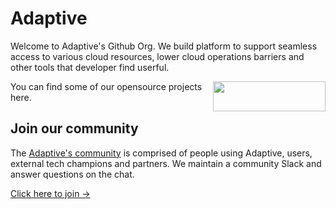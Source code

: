 # Adaptive

Welcome to Adaptive's Github Org. We build platform to support seamless access to various cloud resources, lower cloud operations barriers and other tools that developer find userful.

 <img  align="right" src="https://us-west-public.sfo3.cdn.digitaloceanspaces.com/adaptive/adaptive-logo.svg" data-canonical-src="https://us-west-public.sfo3.cdn.digitaloceanspaces.com/adaptive/adaptive-logo.svg" width="180" height="48" />
 
 You can find some of our opensource projects here.


## Join our community

The [Adaptive's community](
https://join.slack.com/t/adaptivecommunity/shared_invite/zt-1d7y61kc5-ERY7hQnFGvBQEXu9s1JcMQ) is comprised of people using Adaptive, users, external tech champions and partners. We maintain a community Slack and answer questions on the chat.

[Click here to join →](
https://join.slack.com/t/adaptivecommunity/shared_invite/zt-1d7y61kc5-ERY7hQnFGvBQEXu9s1JcMQ)

